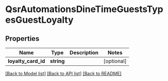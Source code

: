 # QsrAutomationsDineTimeGuestsTypesGuestLoyalty

## Properties
Name | Type | Description | Notes
------------ | ------------- | ------------- | -------------
**loyalty_card_id** | **string** |  | [optional] 

[[Back to Model list]](../README.md#documentation-for-models) [[Back to API list]](../README.md#documentation-for-api-endpoints) [[Back to README]](../README.md)



